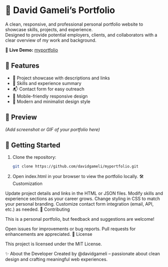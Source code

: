 # 👋 David Gameli’s Portfolio

A clean, responsive, and professional personal portfolio website to showcase skills, projects, and experience.  
Designed to provide potential employers, clients, and collaborators with a clear overview of my work and background.

🔗 **Live Demo:** [myportfolio](https://davidgameli.github.io/myportfolio/)

## 🎯 Features

- 💼 Project showcase with descriptions and links  
- 📝 Skills and experience summary  
- 📬 Contact form for easy outreach  
- 📱 Mobile-friendly responsive design  
- 🎨 Modern and minimalist design style  

## 📸 Preview

*(Add screenshot or GIF of your portfolio here)*

## 🚀 Getting Started

1. Clone the repository:  
   ```bash
   git clone https://github.com/davidgameli/myportfolio.git
2. Open index.html in your browser to view the portfolio locally.
🛠️ Customization

Update project details and links in the HTML or JSON files.
Modify skills and experience sections as your career grows.
Change styling in CSS to match your personal branding.
Customize contact form integration (email, API, etc.) as needed.
🙌 Contributing

This is a personal portfolio, but feedback and suggestions are welcome!

Open issues for improvements or bug reports.
Pull requests for enhancements are appreciated.
📄 License

This project is licensed under the MIT License.

✨ About the Developer
Created by @davidgameli – passionate about clean design and crafting meaningful web experiences.
